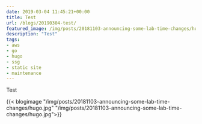 ```yaml
---
date: 2019-03-04 11:45:21+00:00
title: Test
url: /blogs/20190304-test/
featured_image: /img/posts/20181103-announcing-some-lab-time-changes/hugo.jpg
description: "Test"
tags:
- aws
- go
- hugo
- ssg
- static site
- maintenance
---
```


Test

{{< blogimage "/img/posts/20181103-announcing-some-lab-time-changes/hugo.jpg" "/img/posts/20181103-announcing-some-lab-time-changes/hugo.jpg">}}
